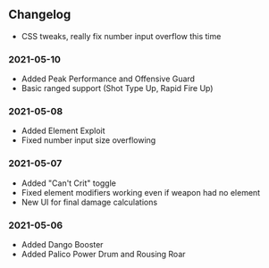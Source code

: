 ## Changelog

- CSS tweaks, really fix number input overflow this time

### 2021-05-10

- Added Peak Performance and Offensive Guard
- Basic ranged support (Shot Type Up, Rapid Fire Up)

### 2021-05-08

- Added Element Exploit
- Fixed number input size overflowing

### 2021-05-07

- Added "Can't Crit" toggle
- Fixed element modifiers working even if weapon had no element
- New UI for final damage calculations

### 2021-05-06

- Added Dango Booster
- Added Palico Power Drum and Rousing Roar
